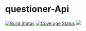 # questioner-Api

[![Build Status](https://travis-ci.org/innocentEdosa/questioner-Api.svg?branch=develop)](https://travis-ci.org/innocentEdosa/questioner-Api) [![Coverage Status](https://coveralls.io/repos/github/innocentEdosa/questioner-Api/badge.svg?branch=develop)](https://coveralls.io/github/innocentEdosa/questioner-Api?branch=develop) <a href="https://codeclimate.com/github/innocentEdosa/questioner-Api/maintainability"><img src="https://api.codeclimate.com/v1/badges/1ff05663a18902f0121c/maintainability" /></a>
